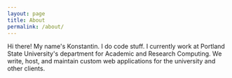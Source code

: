 ```yaml
---
layout: page
title: About
permalink: /about/
---
```


Hi there! My name's Konstantin. I do code stuff. I currently work at Portland State University's department for Academic and Research Computing. We write, host, and maintain custom web applications for the university and other clients.
